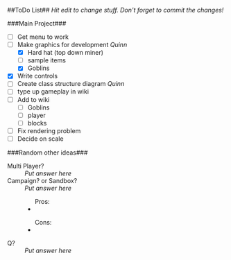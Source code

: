 ##ToDo List##
*Hit edit to change stuff. Don't forget to commit the changes!*

###Main Project###
- [ ] Get menu to work
- [ ] Make graphics for development *Quinn*
  - [x] Hard hat (top down miner)
  - [ ] sample items
  - [x] Goblins
- [x] Write controls
- [ ] Create class structure diagram *Quinn*
- [ ] type up gameplay in wiki
- [ ] Add to wiki
  - [ ] Goblins
  - [ ] player
  - [ ] blocks
- [ ] Fix rendering problem
- [ ] Decide on scale

###Random other ideas###
<dl>
  <dt>Multi Player?</dt>
  <dd><em>Put answer here</em></dd>

  <dt>Campaign? or Sandbox?</dt>
  <dd>
  <em>Put answer here</em>
  <ul>Pros:
    <li>
  </ul>
  <ul>Cons:
    <li>
  </ul>
  </dd>
  
  <dt>Q?</dt>
  <dd><em>Put answer here</em></dd>
</dl>

